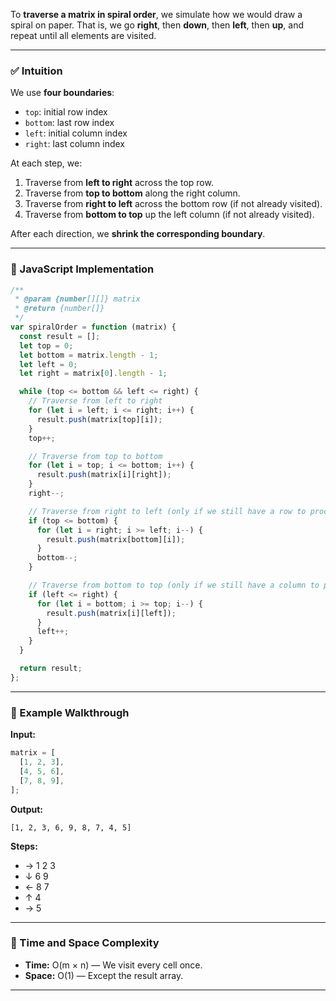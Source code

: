 To **traverse a matrix in spiral order**, we simulate how we would draw a spiral on paper. That is, we go **right**, then **down**, then **left**, then **up**, and repeat until all elements are visited.

---

### ✅ Intuition

We use **four boundaries**:

- `top`: initial row index
- `bottom`: last row index
- `left`: initial column index
- `right`: last column index

At each step, we:

1. Traverse from **left to right** across the top row.
2. Traverse from **top to bottom** along the right column.
3. Traverse from **right to left** across the bottom row (if not already visited).
4. Traverse from **bottom to top** up the left column (if not already visited).

After each direction, we **shrink the corresponding boundary**.

---

### 🧠 JavaScript Implementation

```javascript
/**
 * @param {number[][]} matrix
 * @return {number[]}
 */
var spiralOrder = function (matrix) {
  const result = [];
  let top = 0;
  let bottom = matrix.length - 1;
  let left = 0;
  let right = matrix[0].length - 1;

  while (top <= bottom && left <= right) {
    // Traverse from left to right
    for (let i = left; i <= right; i++) {
      result.push(matrix[top][i]);
    }
    top++;

    // Traverse from top to bottom
    for (let i = top; i <= bottom; i++) {
      result.push(matrix[i][right]);
    }
    right--;

    // Traverse from right to left (only if we still have a row to process)
    if (top <= bottom) {
      for (let i = right; i >= left; i--) {
        result.push(matrix[bottom][i]);
      }
      bottom--;
    }

    // Traverse from bottom to top (only if we still have a column to process)
    if (left <= right) {
      for (let i = bottom; i >= top; i--) {
        result.push(matrix[i][left]);
      }
      left++;
    }
  }

  return result;
};
```

---

### 🔄 Example Walkthrough

**Input:**

```js
matrix = [
  [1, 2, 3],
  [4, 5, 6],
  [7, 8, 9],
];
```

**Output:**

```
[1, 2, 3, 6, 9, 8, 7, 4, 5]
```

**Steps:**

- → 1 2 3
- ↓ 6 9
- ← 8 7
- ↑ 4
- → 5

---

### 🧩 Time and Space Complexity

- **Time:** O(m × n) — We visit every cell once.
- **Space:** O(1) — Except the result array.

---
